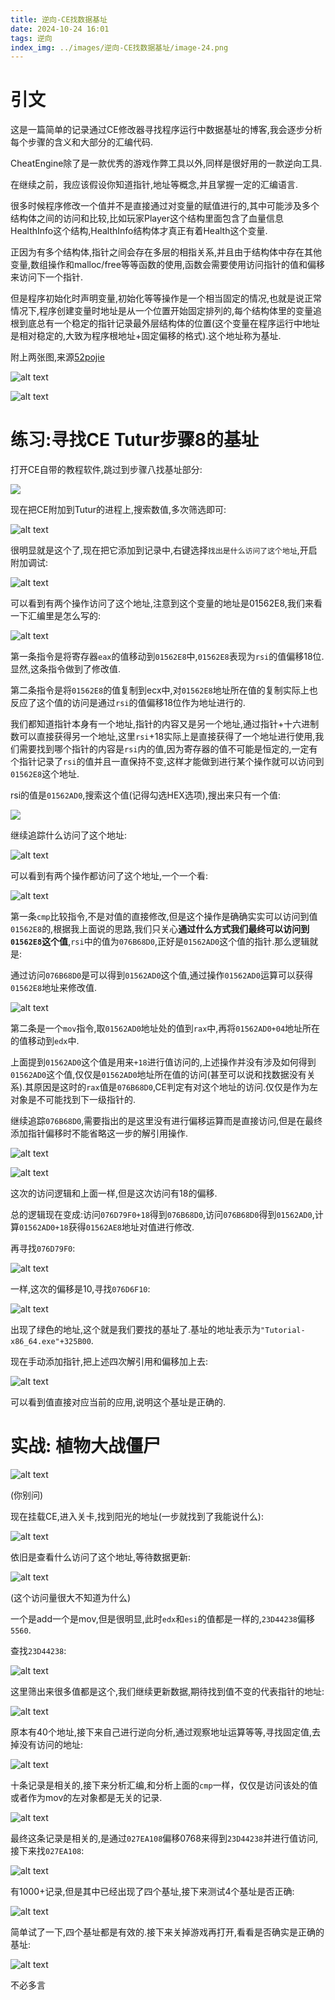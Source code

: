 ```yaml
---
title: 逆向-CE找数据基址
date: 2024-10-24 16:01
tags: 逆向
index_img: ../images/逆向-CE找数据基址/image-24.png
---
```


# 引文

这是一篇简单的记录通过CE修改器寻找程序运行中数据基址的博客,我会逐步分析每个步骤的含义和大部分的汇编代码.

CheatEngine除了是一款优秀的游戏作弊工具以外,同样是很好用的一款逆向工具.

在继续之前，我应该假设你知道指针,地址等概念,并且掌握一定的汇编语言.

很多时候程序修改一个值并不是直接通过对变量的赋值进行的,其中可能涉及多个结构体之间的访问和比较,比如玩家Player这个结构里面包含了血量信息HealthInfo这个结构,HealthInfo结构体才真正有着Health这个变量.

正因为有多个结构体,指针之间会存在多层的相指关系,并且由于结构体中存在其他变量,数组操作和malloc/free等等函数的使用,函数会需要使用访问指针的值和偏移来访问下一个指针.

但是程序初始化时声明变量,初始化等等操作是一个相当固定的情况,也就是说正常情况下,程序创建变量时地址是从一个位置开始固定排列的,每个结构体里的变量追根到底总有一个稳定的指针记录最外层结构体的位置(这个变量在程序运行中地址是相对稳定的,大致为程序根地址+固定偏移的格式).这个地址称为基址.

附上两张图,来源[52pojie](https://www.52pojie.cn/thread-1131081-1-1.html)

![alt text](../images/逆向-CE找数据基址/image-2.png)

![alt text](../images/逆向-CE找数据基址/image-3.png)


# 练习:寻找CE Tutur步骤8的基址

打开CE自带的教程软件,跳过到步骤八找基址部分:

![](../images/逆向-CE找数据基址/image.png)

现在把CE附加到Tutur的进程上,搜索数值,多次筛选即可:

![alt text](../images/逆向-CE找数据基址/image-1.png)

很明显就是这个了,现在把它添加到记录中,右键选择`找出是什么访问了这个地址`,开启附加调试:

![alt text](../images/逆向-CE找数据基址/image-4.png)

可以看到有两个操作访问了这个地址,注意到这个变量的地址是01562E8,我们来看一下汇编里是怎么写的:

![alt text](../images/逆向-CE找数据基址/image-5.png)

第一条指令是将寄存器`eax`的值移动到`01562E8`中,`01562E8`表现为`rsi`的值偏移18位.显然,这条指令做到了修改值.

第二条指令是将`01562E8`的值复制到ecx中,对`01562E8`地址所在值的复制实际上也反应了这个值的访问是通过`rsi`的值偏移18位作为地址进行的.

我们都知道指针本身有一个地址,指针的内容又是另一个地址,通过指针+十六进制数可以直接获得另一个地址,这里`rsi`+18实际上是直接获得了一个地址进行使用,我们需要找到哪个指针的内容是`rsi`内的值,因为寄存器的值不可能是恒定的,一定有个指针记录了`rsi`的值并且一直保持不变,这样才能做到进行某个操作就可以访问到`01562E8`这个地址.

rsi的值是`01562AD0`,搜索这个值(记得勾选HEX选项),搜出来只有一个值:

![](../images/逆向-CE找数据基址/image-7.png)

继续追踪什么访问了这个地址:

![alt text](../images/逆向-CE找数据基址/image-6.png)

可以看到有两个操作都访问了这个地址,一个一个看:

![alt text](../images/逆向-CE找数据基址/image-8.png)

第一条`cmp`比较指令,不是对值的直接修改,但是这个操作是确确实实可以访问到值`01562E8`的,根据我上面说的思路,我们只关心**通过什么方式我们最终可以访问到`01562E8`这个值**,`rsi`中的值为`076B68D0`,正好是`01562AD0`这个值的指针.那么逻辑就是:

通过访问`076B68D0`是可以得到`01562AD0`这个值,通过操作`01562AD0`运算可以获得`01562E8`地址来修改值.

![alt text](../images/逆向-CE找数据基址/image-9.png)

第二条是一个`mov`指令,取`01562AD0`地址处的值到`rax`中,再将`01562AD0+04`地址所在的值移动到`edx`中.

上面提到`01562AD0`这个值是用来`+18`进行值访问的,上述操作并没有涉及如何得到`01562AD0`这个值,仅仅是`01562AD0`地址所在值的访问(甚至可以说和找数据没有关系).其原因是这时的`rax`值是`076B68D0`,CE判定有对这个地址的访问.仅仅是作为左对象是不可能找到下一级指针的.

继续追踪`076B68D0`,需要指出的是这里没有进行偏移运算而是直接访问,但是在最终添加指针偏移时不能省略这一步的解引用操作.

![alt text](../images/逆向-CE找数据基址/image-10.png)

![alt text](../images/逆向-CE找数据基址/image-11.png)

这次的访问逻辑和上面一样,但是这次访问有18的偏移.

总的逻辑现在变成:访问`076D79F0+18`得到`076B68D0`,访问`076B68D0`得到`01562AD0`,计算`01562AD0+18`获得`01562AE8`地址对值进行修改.

再寻找`076D79F0`:

![alt text](../images/逆向-CE找数据基址/image-12.png)

一样,这次的偏移是10,寻找`076D6F10`:

![alt text](../images/逆向-CE找数据基址/image-13.png)

出现了绿色的地址,这个就是我们要找的基址了.基址的地址表示为`"Tutorial-x86_64.exe"+325B00`.

现在手动添加指针,把上述四次解引用和偏移加上去:

![alt text](../images/逆向-CE找数据基址/image-14.png)

可以看到值直接对应当前的应用,说明这个基址是正确的.

# 实战: 植物大战僵尸

![alt text](../images/逆向-CE找数据基址/image-15.png)

(你别问)

现在挂载CE,进入关卡,找到阳光的地址(一步就找到了我能说什么):

![alt text](../images/逆向-CE找数据基址/image-16.png)

依旧是查看什么访问了这个地址,等待数据更新:

![alt text](../images/逆向-CE找数据基址/image-17.png)

(这个访问量很大不知道为什么)

一个是add一个是mov,但是很明显,此时`edx`和`esi`的值都是一样的,`23D44238`偏移`5560`.

查找`23D44238`:

![alt text](../images/逆向-CE找数据基址/image-18.png)

这里筛出来很多值都是这个,我们继续更新数据,期待找到值不变的代表指针的地址:

![alt text](../images/逆向-CE找数据基址/image-19.png)

原本有40个地址,接下来自己进行逆向分析,通过观察地址运算等等,寻找固定值,去掉没有访问的地址:

![alt text](../images/逆向-CE找数据基址/image-20.png)

十条记录是相关的,接下来分析汇编,和分析上面的`cmp`一样，仅仅是访问该处的值或者作为mov的左对象都是无关的记录.

![alt text](../images/逆向-CE找数据基址/image-21.png)

最终这条记录是相关的,是通过`027EA108`偏移0768来得到`23D44238`并进行值访问,接下来找`027EA108`:

![alt text](../images/逆向-CE找数据基址/image-22.png)

有1000+记录,但是其中已经出现了四个基址,接下来测试4个基址是否正确:

![alt text](../images/逆向-CE找数据基址/image-23.png)

简单试了一下,四个基址都是有效的.接下来关掉游戏再打开,看看是否确实是正确的基址:

![alt text](../images/逆向-CE找数据基址/image-24.png)

不必多言

